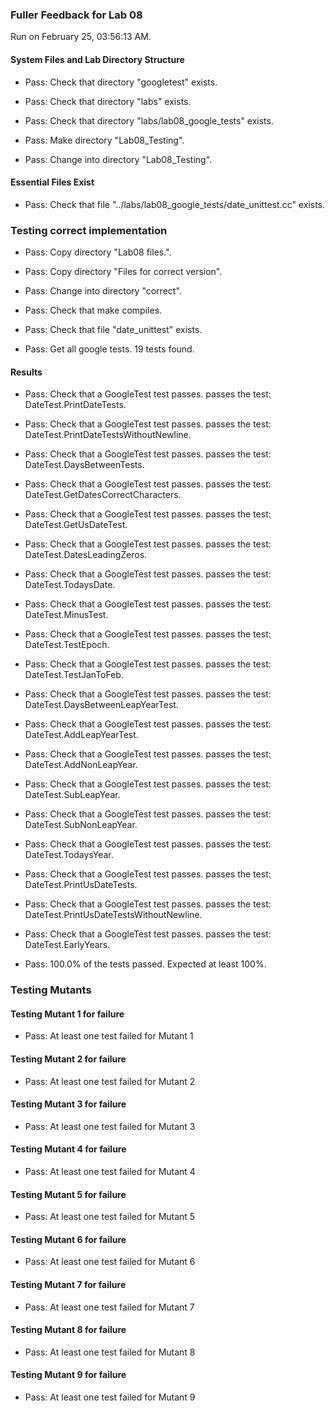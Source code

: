 ### Fuller Feedback for Lab 08

Run on February 25, 03:56:13 AM.


#### System Files and Lab Directory Structure

+ Pass: Check that directory "googletest" exists.

+ Pass: Check that directory "labs" exists.

+ Pass: Check that directory "labs/lab08_google_tests" exists.

+ Pass: Make directory "Lab08_Testing".

+ Pass: Change into directory "Lab08_Testing".


#### Essential Files Exist

+ Pass: Check that file "../labs/lab08_google_tests/date_unittest.cc" exists.


### Testing correct implementation

+ Pass: Copy directory "Lab08 files.".



+ Pass: Copy directory "Files for correct version".



+ Pass: Change into directory "correct".

+ Pass: Check that make compiles.



+ Pass: Check that file "date_unittest" exists.

+ Pass: Get all google tests.
    19 tests found.




#### Results

+ Pass: Check that a GoogleTest test passes.
    passes the test: DateTest.PrintDateTests.



+ Pass: Check that a GoogleTest test passes.
    passes the test: DateTest.PrintDateTestsWithoutNewline.



+ Pass: Check that a GoogleTest test passes.
    passes the test: DateTest.DaysBetweenTests.



+ Pass: Check that a GoogleTest test passes.
    passes the test: DateTest.GetDatesCorrectCharacters.



+ Pass: Check that a GoogleTest test passes.
    passes the test: DateTest.GetUsDateTest.



+ Pass: Check that a GoogleTest test passes.
    passes the test: DateTest.DatesLeadingZeros.



+ Pass: Check that a GoogleTest test passes.
    passes the test: DateTest.TodaysDate.



+ Pass: Check that a GoogleTest test passes.
    passes the test: DateTest.MinusTest.



+ Pass: Check that a GoogleTest test passes.
    passes the test: DateTest.TestEpoch.



+ Pass: Check that a GoogleTest test passes.
    passes the test: DateTest.TestJanToFeb.



+ Pass: Check that a GoogleTest test passes.
    passes the test: DateTest.DaysBetweenLeapYearTest.



+ Pass: Check that a GoogleTest test passes.
    passes the test: DateTest.AddLeapYearTest.



+ Pass: Check that a GoogleTest test passes.
    passes the test: DateTest.AddNonLeapYear.



+ Pass: Check that a GoogleTest test passes.
    passes the test: DateTest.SubLeapYear.



+ Pass: Check that a GoogleTest test passes.
    passes the test: DateTest.SubNonLeapYear.



+ Pass: Check that a GoogleTest test passes.
    passes the test: DateTest.TodaysYear.



+ Pass: Check that a GoogleTest test passes.
    passes the test: DateTest.PrintUsDateTests.



+ Pass: Check that a GoogleTest test passes.
    passes the test: DateTest.PrintUsDateTestsWithoutNewline.



+ Pass: Check that a GoogleTest test passes.
    passes the test: DateTest.EarlyYears.



+ Pass: 100.0% of the tests passed. Expected at least 100%.


### Testing Mutants


#### Testing Mutant 1 for failure

+ Pass: At least one test failed for Mutant 1


#### Testing Mutant 2 for failure

+ Pass: At least one test failed for Mutant 2


#### Testing Mutant 3 for failure

+ Pass: At least one test failed for Mutant 3


#### Testing Mutant 4 for failure

+ Pass: At least one test failed for Mutant 4


#### Testing Mutant 5 for failure

+ Pass: At least one test failed for Mutant 5


#### Testing Mutant 6 for failure

+ Pass: At least one test failed for Mutant 6


#### Testing Mutant 7 for failure

+ Pass: At least one test failed for Mutant 7


#### Testing Mutant 8 for failure

+ Pass: At least one test failed for Mutant 8


#### Testing Mutant 9 for failure

+ Pass: At least one test failed for Mutant 9

